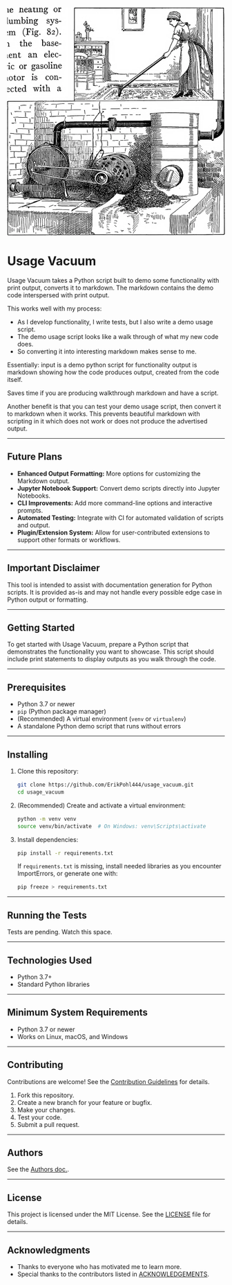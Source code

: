 ![Usage vacuum](14595817997ba32a69fb3o.webp)

# Usage Vacuum 

Usage Vacuum takes a Python script built to demo some functionality with print output, converts it to markdown.
The markdown contains the demo code interspersed with print output.

This works well with my process:
* As I develop functionality, I write tests, but I also write a demo usage script.
* The demo usage script looks like a walk through of what my new code does.
* So converting it into interesting markdown makes sense to me.

Essentially: input is a demo python script for functionality
output is markdown showing how the code produces output, created from the code itself.

Saves time if you are producing walkthrough markdown and have a script.

Another benefit is that you can test your demo usage script, then convert it to markdown when it works.
This prevents beautiful markdown with scripting in it which does not work or does not produce the advertised output.

---

## Future Plans

- **Enhanced Output Formatting:** More options for customizing the Markdown output.
- **Jupyter Notebook Support:** Convert demo scripts directly into Jupyter Notebooks.
- **CLI Improvements:** Add more command-line options and interactive prompts.
- **Automated Testing:** Integrate with CI for automated validation of scripts and output.
- **Plugin/Extension System:** Allow for user-contributed extensions to support other formats or workflows.

---

## Important Disclaimer

This tool is intended to assist with documentation generation for Python scripts. It is provided as-is and may not handle every possible edge case in Python output or formatting.

---

## Getting Started

To get started with Usage Vacuum, prepare a Python script that demonstrates the functionality you want to showcase. This script should include print statements to display outputs as you walk through the code.

---

## Prerequisites

- Python 3.7 or newer
- `pip` (Python package manager)
- (Recommended) A virtual environment (`venv` or `virtualenv`)
- A standalone Python demo script that runs without errors

---

## Installing

1. Clone this repository:
    ```sh
    git clone https://github.com/ErikPohl444/usage_vacuum.git
    cd usage_vacuum
    ```
2. (Recommended) Create and activate a virtual environment:
    ```sh
    python -m venv venv
    source venv/bin/activate  # On Windows: venv\Scripts\activate
    ```
3. Install dependencies:
    ```sh
    pip install -r requirements.txt
    ```
    If `requirements.txt` is missing, install needed libraries as you encounter ImportErrors, or generate one with:
    ```sh
    pip freeze > requirements.txt
    ```

---

## Running the Tests

Tests are pending.  Watch this space.

---

## Technologies Used

- Python 3.7+
- Standard Python libraries

---

## Minimum System Requirements

- Python 3.7 or newer
- Works on Linux, macOS, and Windows

---

## Contributing

Contributions are welcome! See the [Contribution Guidelines](CONTRIBUTING.md) for details.

1. Fork this repository.
2. Create a new branch for your feature or bugfix.
3. Make your changes.
4. Test your code.
5. Submit a pull request.

---

## Authors

See the [Authors doc.](AUTHORS.md).

---

## License

This project is licensed under the MIT License. See the [LICENSE](LICENSE) file for details.

---

## Acknowledgments

- Thanks to everyone who has motivated me to learn more.
- Special thanks to the contributors listed in [ACKNOWLEDGEMENTS](ACKNOWLEDGEMENTS.md).

